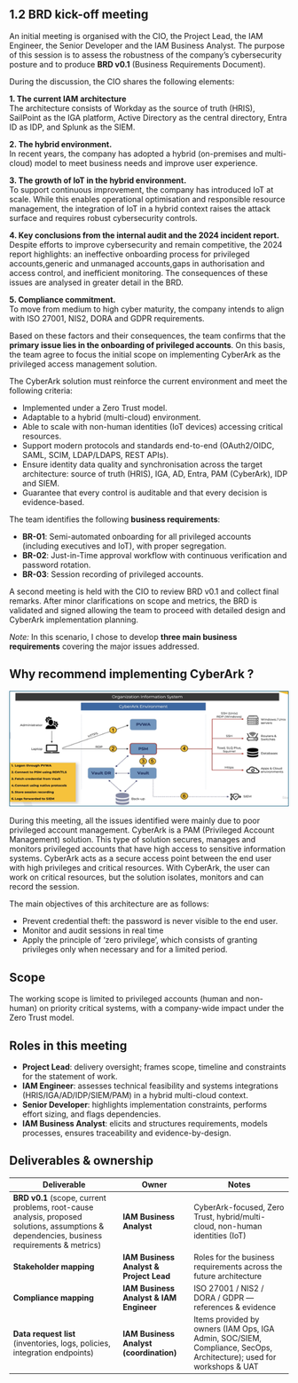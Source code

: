 ## 1.2 BRD kick-off meeting

An initial meeting is organised with the CIO, the Project Lead, the IAM Engineer, the Senior Developer and the IAM Business Analyst. The purpose of this session is to assess the robustness of the company’s cybersecurity posture and to produce **BRD v0.1** (Business Requirements Document).

During the discussion, the CIO shares the following elements:

**1. The current IAM architecture**  
   The architecture consists of Workday as the source of truth (HRIS), SailPoint as the IGA platform, Active Directory as the central directory, Entra ID as IDP, and Splunk as the SIEM.

**2. The hybrid environment.**  
   In recent years, the company has adopted a hybrid (on-premises and multi-cloud) model to meet business needs and improve user experience.

**3. The growth of IoT in the hybrid environment.**  
   To support continuous improvement, the company has introduced IoT at scale. While this enables operational optimisation and responsible resource management, the integration of IoT in a hybrid context raises the attack surface and requires robust cybersecurity controls.

**4. Key conclusions from the internal audit and the 2024 incident report.**  
   Despite efforts to improve cybersecurity and remain competitive, the 2024 report highlights: an ineffective onboarding process for privileged accounts,generic and unmanaged accounts,gaps in authorisation and access control, and inefficient monitoring. The consequences of these issues are analysed in greater detail in the BRD.

**5. Compliance commitment.**  
   To move from medium to high cyber maturity, the company intends to align with ISO 27001, NIS2, DORA and GDPR requirements.

Based on these factors and their consequences, the team confirms that the **primary issue lies in the onboarding of privileged accounts**. On this basis, the team agree to focus the initial scope on implementing CyberArk as the privileged access management solution.

The CyberArk solution must reinforce the current environment and meet the following criteria:
- Implemented under a Zero Trust model.  
- Adaptable to a hybrid (multi-cloud) environment.  
- Able to scale with non-human identities (IoT devices) accessing critical resources.  
- Support modern protocols and standards end-to-end (OAuth2/OIDC, SAML, SCIM, LDAP/LDAPS, REST APIs).  
- Ensure identity data quality and synchronisation across the target architecture: source of truth (HRIS), IGA, AD, Entra, PAM (CyberArk), IDP and SIEM.  
- Guarantee that every control is auditable and that every decision is evidence-based.

The team identifies the following **business requirements**:
- **BR-01**: Semi-automated onboarding for all privileged accounts (including executives and IoT), with proper segregation.  
- **BR-02**: Just-in-Time approval workflow with continuous verification and password rotation.  
- **BR-03**: Session recording of privileged accounts.

A second meeting is held with the CIO to review BRD v0.1 and collect final remarks. After minor clarifications on scope and metrics, the BRD is validated and signed allowing the team to proceed with detailed design and CyberArk implementation planning.

*Note:* In this scenario, I chose to develop **three main business requirements** covering the major issues addressed.

## Why recommend implementing CyberArk ?

![CyberArk Architecture](https://github.com/Kristina-1991/CyberArk-Implementation-Portfolio/blob/main/00_Support-documents/diagrams/CyberArk.png?raw=1)

During this meeting, all the issues identified were mainly due to poor privileged account management. CyberArk is a PAM (Privileged Account Management) solution. This type of solution secures, manages and monitors privileged accounts that have high access to sensitive information systems.
CyberArk acts as a secure access point between the end user with high privileges and critical resources. With CyberArk, the user can work on critical resources, but the solution isolates, monitors and can record the session.

The main objectives of this architecture are as follows:
- Prevent credential theft: the password is never visible to the end user.
- Monitor and audit sessions in real time
- Apply the principle of ‘zero privilege’, which consists of granting privileges only when necessary and for a limited period.  



## Scope

The working scope is limited to privileged accounts (human and non-human) on priority critical systems, with a company-wide impact under the Zero Trust model.


## Roles in this meeting

- **Project Lead**: delivery oversight; frames scope, timeline and constraints for the statement of work.  
- **IAM Engineer**: assesses technical feasibility and systems integrations (HRIS/IGA/AD/IDP/SIEM/PAM) in a hybrid multi-cloud context.  
- **Senior Developer**: highlights implementation constraints, performs effort sizing, and flags dependencies.  
- **IAM Business Analyst**: elicits and structures requirements, models processes, ensures traceability and evidence-by-design.


## Deliverables & ownership

| Deliverable | Owner | Notes |
|---|---|---|
| **BRD v0.1** (scope, current problems, root-cause analysis, proposed solutions, assumptions & dependencies, business requirements & metrics) | **IAM Business Analyst** | CyberArk-focused, Zero Trust, hybrid/multi-cloud, non-human identities (IoT) |
| **Stakeholder mapping** | **IAM Business Analyst & Project Lead** | Roles for the business requirements across the future architecture |
| **Compliance mapping** | **IAM Business Analyst & IAM Engineer** | ISO 27001 / NIS2 / DORA / GDPR — references & evidence |
| **Data request list** (inventories, logs, policies, integration endpoints) | **IAM Business Analyst (coordination)** | Items provided by owners (IAM Ops, IGA Admin, SOC/SIEM, Compliance, SecOps, Architecture); used for workshops & UAT |




